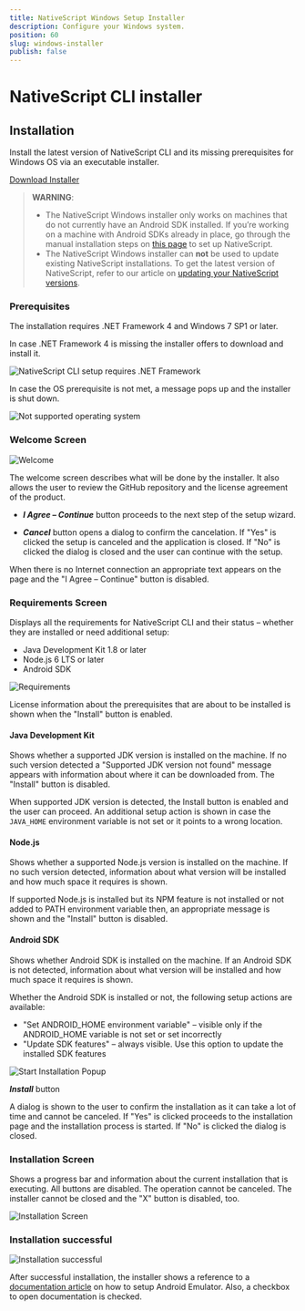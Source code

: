 ```yaml
---
title: NativeScript Windows Setup Installer
description: Configure your Windows system.
position: 60
slug: windows-installer
publish: false
---
```


# NativeScript CLI installer

## Installation

Install the latest version of NativeScript CLI and its missing prerequisites for Windows OS via an executable installer.

[Download Installer](https://www.nativescript.org/docs/default-source/default-document-library/nativescript-cli-setup-wix.exe)

> **WARNING**:
> * The NativeScript Windows installer only works on machines that do not currently have an Android SDK installed. If you’re working on a machine with Android SDKs already in place, go through the manual installation steps on [this page](https://docs.nativescript.org/start/ns-setup-win) to set up NativeScript.
> * The NativeScript Windows installer can **not** be used to update existing NativeScript installations. To get the latest version of NativeScript, refer to our article on [updating your NativeScript versions](http://docs.nativescript.org/releases/upgrade-instructions).

### Prerequisites

The installation requires .NET Framework 4 and Windows 7 SP1 or later.

In case .NET Framework 4 is missing the installer offers to download and install it.

![](../img/start/installer-001.png "NativeScript CLI setup requires .NET Framework")

In case the OS prerequisite is not met, a message pops up and the installer is shut down.

![](../img/start/installer-002.png "Not supported operating system")

### Welcome Screen

![](../img/start/installer-003.png "Welcome")

The welcome screen describes what will be done by the installer. It also allows the user to review the GitHub repository and the license agreement of the product.

- _**I Agree – Continue**_ button proceeds to the next step of the setup wizard.

- _**Cancel**_ button opens a dialog to confirm the cancelation. If &quot;Yes&quot; is clicked the setup is canceled and the application is closed. If &quot;No&quot; is clicked the dialog is closed and the user can continue with the setup.

When there is no Internet connection an appropriate text appears on the page and the &quot;I Agree – Continue&quot; button is disabled.

### Requirements Screen

Displays all the requirements for NativeScript CLI and their status – whether they are installed or need additional setup:

- Java Development Kit 1.8 or later
- Node.js 6 LTS or later
- Android SDK

![](../img/start/installer-006.png "Requirements")

License information about the prerequisites that are about to be installed is shown when the &quot;Install&quot; button is enabled.

#### Java Development Kit

Shows whether a supported JDK version is installed on the machine. If no such version detected a &quot;Supported JDK version not found&quot; message appears with information about where it can be downloaded from. The &quot;Install&quot; button is disabled.

When supported JDK version is detected, the Install button is enabled and the user can proceed. An additional setup action is shown in case the `JAVA_HOME` environment variable is not set or it points to a wrong location.

#### Node.js

Shows whether a supported Node.js version is installed on the machine. If no such version detected, information about what version will be installed and how much space it requires is shown.

If supported Node.js is installed but its NPM feature is not installed or not added to PATH environment variable then, an appropriate message is shown and the &quot;Install&quot; button is disabled.

#### Android SDK

Shows whether Android SDK is installed on the machine. If an Android SDK is not detected, information about what version will be installed and how much space it requires is shown.

Whether the Android SDK is installed or not, the following setup actions are available:

- &quot;Set ANDROID\_HOME environment variable&quot; – visible only if the ANDROID\_HOME variable is not set or set incorrectly
- &quot;Update SDK features&quot; – always visible. Use this option to update the installed SDK features

![](../img/start/installer-007.png "Start Installation Popup")

_**Install**_ button

A dialog is shown to the user to confirm the installation as it can take a lot of time and cannot be canceled. If &quot;Yes&quot; is clicked proceeds to the installation page and the installation process is started. If &quot;No&quot; is clicked the dialog is closed.

### Installation Screen

Shows a progress bar and information about the current installation that is executing. All buttons are disabled. The operation cannot be canceled. The installer cannot be closed and the &quot;X&quot; button is disabled, too.

![](../img/start/installer-017.png "Installation Screen")

### Installation successful

![](../img/start/installer-021.png "Installation successful")

After successful installation, the installer shows a reference to a [documentation article](https://docs.nativescript.org/tooling/android-virtual-devices) on how to setup Android Emulator. Also, a checkbox to open documentation is checked.

